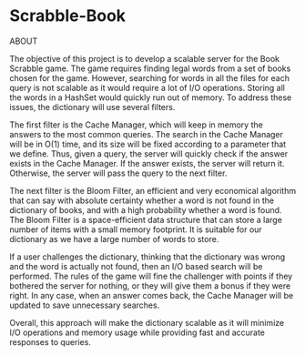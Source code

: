 # Scrabble-Book

ABOUT

The objective of this project is to develop a scalable server for the Book Scrabble game. The game requires finding legal words from a set of books chosen for the game. However, searching for words in all the files for each query is not scalable as it would require a lot of I/O operations. Storing all the words in a HashSet would quickly run out of memory. To address these issues, the dictionary will use several filters.

The first filter is the Cache Manager, which will keep in memory the answers to the most common queries. The search in the Cache Manager will be in O(1) time, and its size will be fixed according to a parameter that we define. Thus, given a query, the server will quickly check if the answer exists in the Cache Manager. If the answer exists, the server will return it. Otherwise, the server will pass the query to the next filter.

The next filter is the Bloom Filter, an efficient and very economical algorithm that can say with absolute certainty whether a word is not found in the dictionary of books, and with a high probability whether a word is found. The Bloom Filter is a space-efficient data structure that can store a large number of items with a small memory footprint. It is suitable for our dictionary as we have a large number of words to store.

If a user challenges the dictionary, thinking that the dictionary was wrong and the word is actually not found, then an I/O based search will be performed. The rules of the game will fine the challenger with points if they bothered the server for nothing, or they will give them a bonus if they were right. In any case, when an answer comes back, the Cache Manager will be updated to save unnecessary searches.

Overall, this approach will make the dictionary scalable as it will minimize I/O operations and memory usage while providing fast and accurate responses to queries.

